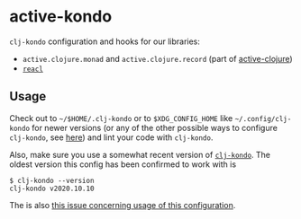 # active-kondo

`clj-kondo` configuration and hooks for our libraries:

- `active.clojure.monad` and `active.clojure.record` (part of
  [active-clojure](https://github.com/active-group/active-clojure))
- [`reacl`](https://github.com/active-group/reacl)

## Usage

Check out to `~/$HOME/.clj-kondo` or to `$XDG_CONFIG_HOME` like
`~/.config/clj-kondo` for newer versions (or any of the other possible ways to
configure `clj-kondo`, see
[here](https://github.com/clj-kondo/clj-kondo/blob/master/doc/config.md#introduction))
and lint your code with `clj-kondo`.

Also, make sure you use a somewhat recent version of
[`clj-kondo`](https://github.com/clj-kondo/clj-kondo).  The oldest version this
config has been confirmed to work with is

    $ clj-kondo --version
    clj-kondo v2020.10.10

The is also [this issue concerning usage of this
configuration](https://github.com/active-group/active-kondo/issues/1).
